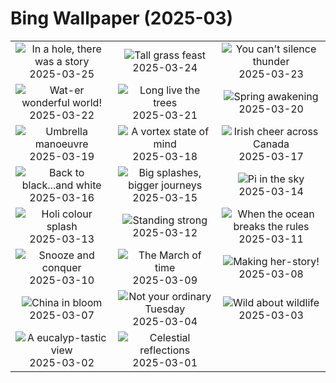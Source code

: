# Bing Wallpaper (2025-03)

|  |  |  |
|:---:|:---:|:---:|
| ![](https://www.bing.com/th?id=OHR.HobbitHole_EN-CA8754229294_400x240.jpg "In a hole, there was a story") 2025-03-25 | ![](https://www.bing.com/th?id=OHR.ElephantGrass_EN-CA8436870295_400x240.jpg "Tall grass feast") 2025-03-24 | ![](https://www.bing.com/th?id=OHR.NebraskaStorm_EN-CA8250611097_400x240.jpg "You can't silence thunder") 2025-03-23 |
| ![](https://www.bing.com/th?id=OHR.CenoteLilies_EN-CA3843031276_400x240.jpg "Wat-er wonderful world!") 2025-03-22 | ![](https://www.bing.com/th?id=OHR.DanumValley_EN-CA7821707669_400x240.jpg "Long live the trees") 2025-03-21 | ![](https://www.bing.com/th?id=OHR.SpringDaffodils_EN-CA0307251313_400x240.jpg "Spring awakening") 2025-03-20 |
| ![](https://www.bing.com/th?id=OHR.BlackHeron_EN-CA0146794297_400x240.jpg "Umbrella manoeuvre") 2025-03-19 | ![](https://www.bing.com/th?id=OHR.SedonaSpring_EN-CA0725253888_400x240.jpg "A vortex state of mind") 2025-03-18 | ![](https://www.bing.com/th?id=OHR.BeckettBridge_EN-CA5658772029_400x240.jpg "Irish cheer across Canada") 2025-03-17 |
| ![](https://www.bing.com/th?id=OHR.PandaSnow_EN-CA0601748068_400x240.jpg "Back to black...and white") 2025-03-16 | ![](https://www.bing.com/th?id=OHR.WhaleFestival_EN-CA5433600142_400x240.jpg "Big splashes, bigger journeys") 2025-03-15 | ![](https://www.bing.com/th?id=OHR.BasqueDolmen_EN-CA3900622159_400x240.jpg "Pi in the sky") 2025-03-14 |
| ![](https://www.bing.com/th?id=OHR.HoliColors_EN-CA2415049619_400x240.jpg "Holi colour splash") 2025-03-13 | ![](https://www.bing.com/th?id=OHR.ChateauLoire_EN-CA0574990626_400x240.jpg "Standing strong") 2025-03-12 | ![](https://www.bing.com/th?id=OHR.NusaPenida_EN-CA1409655767_400x240.jpg "When the ocean breaks the rules") 2025-03-11 |
| ![](https://www.bing.com/th?id=OHR.NappingLion_EN-CA3810904692_400x240.jpg "Snooze and conquer") 2025-03-10 | ![](https://www.bing.com/th?id=OHR.ItalyClock_EN-CA0044429164_400x240.jpg "The March of time") 2025-03-09 | ![](https://www.bing.com/th?id=OHR.FearlessWomen_EN-CA9880136828_400x240.jpg "Making her-story!") 2025-03-08 |
| ![](https://www.bing.com/th?id=OHR.PlumBlossom_EN-CA9667491704_400x240.jpg "China in bloom") 2025-03-07 | ![](https://www.bing.com/th?id=OHR.MardiGrasJackson_EN-CA9265935084_400x240.jpg "Not your ordinary Tuesday") 2025-03-04 | ![](https://www.bing.com/th?id=OHR.HornbillPair_EN-CA9068536722_400x240.jpg "Wild about wildlife") 2025-03-03 |
| ![](https://www.bing.com/th?id=OHR.EucalyptusForest_EN-CA8770630646_400x240.jpg "A eucalyp-tastic view") 2025-03-02 | ![](https://www.bing.com/th?id=OHR.MaligneLakeJasper_EN-CA0802451019_400x240.jpg "Celestial reflections") 2025-03-01 |  |
